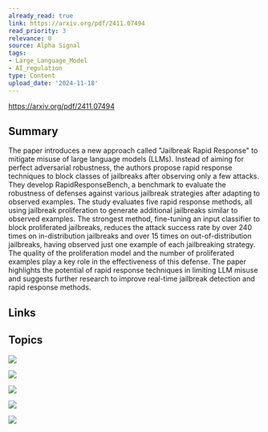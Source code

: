 ```yaml
---
already_read: true
link: https://arxiv.org/pdf/2411.07494
read_priority: 3
relevance: 0
source: Alpha Signal
tags:
- Large_Language_Model
- AI_regulation
type: Content
upload_date: '2024-11-18'
---
```


https://arxiv.org/pdf/2411.07494
## Summary

The paper introduces a new approach called "Jailbreak Rapid Response" to mitigate misuse of large language models (LLMs). Instead of aiming for perfect adversarial robustness, the authors propose rapid response techniques to block classes of jailbreaks after observing only a few attacks. They develop RapidResponseBench, a benchmark to evaluate the robustness of defenses against various jailbreak strategies after adapting to observed examples. The study evaluates five rapid response methods, all using jailbreak proliferation to generate additional jailbreaks similar to observed examples. The strongest method, fine-tuning an input classifier to block proliferated jailbreaks, reduces the attack success rate by over 240 times on in-distribution jailbreaks and over 15 times on out-of-distribution jailbreaks, having observed just one example of each jailbreaking strategy. The quality of the proliferation model and the number of proliferated examples play a key role in the effectiveness of this defense. The paper highlights the potential of rapid response techniques in limiting LLM misuse and suggests further research to improve real-time jailbreak detection and rapid response methods.
## Links


## Topics

![](topics/Concept/Jailbreak%20Proliferation)

![](topics/Concept/Rapid%20Response%20Techniques)

![](topics/Concept/RapidResponseBench)

![](topics/Concept/Guard%20Fine%20tuning)

![](topics/Concept/Regex)